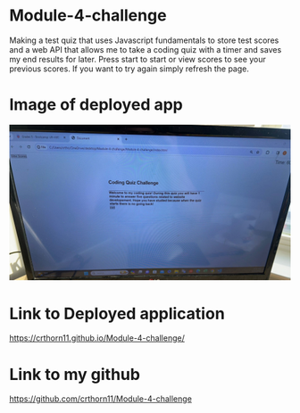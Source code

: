 # Module-4-challenge
Making a test quiz that uses Javascript fundamentals to store test scores and a web API that allows me to take a coding quiz with a timer and saves my end results for later. Press start to start or view scores to see your previous scores. If you want to try again simply refresh the page.


# Image of deployed app

![Screenshot of live application](assets/images/module4image2.jpg)

# Link to Deployed application

https://crthorn11.github.io/Module-4-challenge/

# Link to my github

https://github.com/crthorn11/Module-4-challenge

